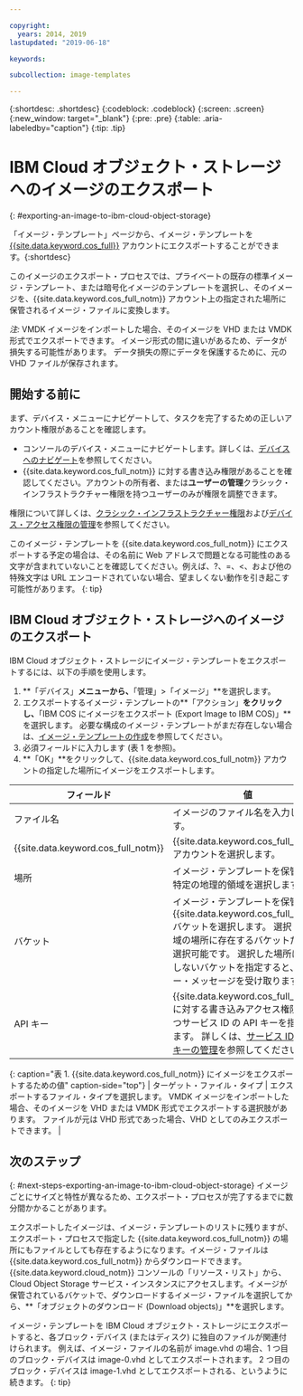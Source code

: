 ```yaml
---

copyright:
  years: 2014, 2019
lastupdated: "2019-06-18"

keywords:

subcollection: image-templates

---
```


{:shortdesc: .shortdesc}
{:codeblock: .codeblock}
{:screen: .screen}
{:new_window: target="_blank"}
{:pre: .pre}
{:table: .aria-labeledby="caption"}
{:tip: .tip}

# IBM Cloud オブジェクト・ストレージへのイメージのエクスポート
{: #exporting-an-image-to-ibm-cloud-object-storage}

「イメージ・テンプレート」ページから、イメージ・テンプレートを [{{site.data.keyword.cos_full}}](/docs/cloud-object-storage?topic=cloud-object-storage-about) アカウントにエクスポートすることができます。{:shortdesc}

このイメージのエクスポート・プロセスでは、プライベートの既存の標準イメージ・テンプレート、または暗号化イメージのテンプレートを選択し、そのイメージを、{{site.data.keyword.cos_full_notm}} アカウント上の指定された場所に保管されるイメージ・ファイルに変換します。

*注:* VMDK イメージをインポートした場合、そのイメージを VHD または VMDK 形式でエクスポートできます。 イメージ形式の間に違いがあるため、データが損失する可能性があります。 データ損失の際にデータを保護するために、元の VHD ファイルが保存されます。

## 開始する前に
まず、デバイス・メニューにナビゲートして、タスクを完了するための正しいアカウント権限があることを確認します。

* コンソールのデバイス・メニューにナビゲートします。詳しくは、[デバイスへのナビゲート](/docs/infrastructure/image-templates?topic=virtual-servers-navigating-devices)を参照してください。
* {{site.data.keyword.cos_full_notm}} に対する書き込み権限があることを確認してください。アカウントの所有者、または**ユーザーの管理**クラシック・インフラストラクチャー権限を持つユーザーのみが権限を調整できます。

権限について詳しくは、[クラシック・インフラストラクチャー権限](/docs/iam?topic=iam-infrapermission#infrapermission)および[デバイス・アクセス権限の管理](/docs/vsi?topic=virtual-servers-managing-device-access)を参照してください。

このイメージ・テンプレートを {{site.data.keyword.cos_full_notm}} にエクスポートする予定の場合は、その名前に Web アドレスで問題となる可能性のある文字が含まれていないことを確認してください。例えば、?、=、<、および他の特殊文字は URL エンコードされていない場合、望ましくない動作を引き起こす可能性があります。
{: tip}

## IBM Cloud オブジェクト・ストレージへのイメージのエクスポート

IBM Cloud オブジェクト・ストレージにイメージ・テンプレートをエクスポートするには、以下の手順を使用します。

1. **「デバイス」**メニューから、**「管理」>「イメージ」**を選択します。
2. エクスポートするイメージ・テンプレートの**「アクション」**をクリックし、**「IBM COS にイメージをエクスポート (Export Image to IBM COS)」**を選択します。 必要な構成のイメージ・テンプレートがまだ存在しない場合は、[イメージ・テンプレートの作成](/docs/infrastructure/image-templates?topic=image-templates-creating-an-image-template#creating-an-image-template)を参照してください。
3. 必須フィールドに入力します (表 1 を参照)。
4. **「OK」**をクリックして、{{site.data.keyword.cos_full_notm}} アカウントの指定した場所にイメージをエクスポートします。

| フィールド | 値 |
| ----- | ----- |
| ファイル名 | イメージのファイル名を入力します。 |
| {{site.data.keyword.cos_full_notm}} | {{site.data.keyword.cos_full_notm}} アカウントを選択します。 |
| 場所 | イメージ・テンプレートを保管する特定の地理的領域を選択します。 |
| バケット | イメージ・テンプレートを保管する {{site.data.keyword.cos_full_notm}} バケットを選択します。 選択した地域の場所に存在するバケットだけが選択可能です。 選択した場所に存在しないバケットを指定すると、エラー・メッセージを受け取ります。 |
| API キー | {{site.data.keyword.cos_full_notm}} に対する書き込みアクセス権限を持つサービス ID の API キーを指定します。 詳しくは、[サービス ID の API キーの管理](/docs/iam?topic=iam-serviceidapikeys#serviceidapikeys)を参照してください。 |
{: caption="表 1. {{site.data.keyword.cos_full_notm}} にイメージをエクスポートするための値" caption-side="top"}
| ターゲット・ファイル・タイプ | エクスポートするファイル・タイプを選択します。 VMDK イメージをインポートした場合、そのイメージを VHD または VMDK 形式でエクスポートする選択肢があります。 ファイルが元は VHD 形式であった場合、VHD としてのみエクスポートできます。 |

## 次のステップ
{: #next-steps-exporting-an-image-to-ibm-cloud-object-storage}
イメージごとにサイズと特性が異なるため、エクスポート・プロセスが完了するまでに数分間かかることがあります。

エクスポートしたイメージは、イメージ・テンプレートのリストに残りますが、エクスポート・プロセスで指定した {{site.data.keyword.cos_full_notm}} の場所にもファイルとしても存在するようになります。イメージ・ファイルは {{site.data.keyword.cos_full_notm}} からダウンロードできます。 {{site.data.keyword.cloud_notm}} コンソールの「リソース・リスト」から、Cloud Object Storage サービス・インスタンスにアクセスします。イメージが保管されているバケットで、ダウンロードするイメージ・ファイルを選択してから、**「オブジェクトのダウンロード (Download objects)」**を選択します。

イメージ・テンプレートを IBM Cloud オブジェクト・ストレージにエクスポートすると、各ブロック・デバイス (またはディスク) に独自のファイルが関連付けられます。 例えば、イメージ・ファイルの名前が image.vhd の場合、1 つ目のブロック・デバイスは image-0.vhd としてエクスポートされます。 2 つ目のブロック・デバイスは image-1.vhd としてエクスポートされる、というように続きます。
{: tip}
